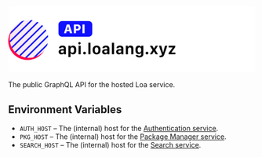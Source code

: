 ![Loa Public API](./repo-header.svg)

The public GraphQL API for the hosted Loa service.

## Environment Variables

- `AUTH_HOST` – The (internal) host for the [Authentication service](../auth).
- `PKG_HOST` – The (internal) host for the [Package Manager service](../pkg).
- `SEARCH_HOST` – The (internal) host for the [Search service](../search).
